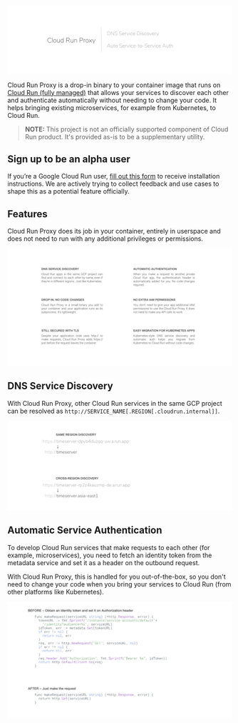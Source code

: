 ![Cloud Run Proxy](assets/img/logo.png)

Cloud Run Proxy is a drop-in binary to your container image that runs on
[Cloud Run (fully managed)](https://cloud.run) that allows your services to
discover each other and authenticate automatically without needing to change
your code. It helps bringing existing microservices, for example from Kubernetes,
to Cloud Run.

> **NOTE:** This project is not an officially supported component of Cloud Run
> product. It's provided as-is to be a supplementary utility.

## Sign up to be an alpha user

If you’re a Google Cloud Run user, [fill out this form](#) to receive
installation instructions. We are actively trying to collect feedback and use
cases to shape this as a potential feature officially.

## Features

Cloud Run Proxy does its job in your container, entirely in userspace and does
not need to run with any additional privileges or permissions.

![Cloud Run Proxy feature list](assets/img/features.png)

## DNS Service Discovery

With Cloud Run Proxy, other Cloud Run services in the same GCP project can be
resolved as `http://SERVICE_NAME[.REGION[.cloudrun.internal]]`.

![Cloud Run Proxy does service discovery](assets/img/sd.png)

## Automatic Service Authentication

To develop Cloud Run services that make requests to each other (for
example, microservices), you need to fetch an identity token from the metadata
service and set it as a header on the outbound request.

With Cloud Run Proxy, this is handled for you out-of-the-box, so you don't need
to change your code when you bring your services to Cloud Run (from other
platforms like Kubernetes).

![Cloud Run authentication before & after](assets/img/auth_code.png)
